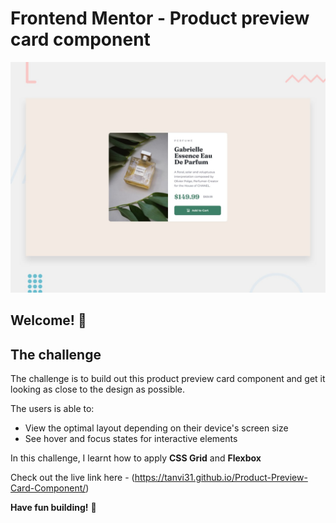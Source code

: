 # Frontend Mentor - Product preview card component

![Design preview for the Product preview card component coding challenge](./design/desktop-preview.jpg)

## Welcome! 👋

## The challenge

The challenge is to build out this product preview card component and get it looking as close to the design as possible.

The users is able to:

- View the optimal layout depending on their device's screen size
- See hover and focus states for interactive elements

In this challenge, I learnt how to apply **CSS Grid** and **Flexbox**

Check out the live link here -
(https://tanvi31.github.io/Product-Preview-Card-Component/)

**Have fun building!** 🚀
